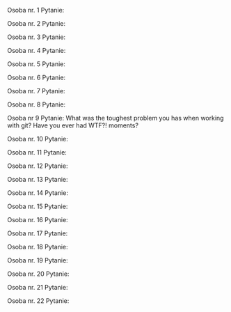 Osoba nr. 1
Pytanie: 

Osoba nr. 2
Pytanie:

Osoba nr. 3
Pytanie:

Osoba nr. 4
Pytanie:

Osoba nr. 5
Pytanie:

Osoba nr. 6
Pytanie: 

Osoba nr. 7
Pytanie: 

Osoba nr. 8
Pytanie:

Osoba nr 9
Pytanie: What was the toughest problem you has when working with git? Have you ever had WTF?!
moments?

Osoba nr. 10
Pytanie: 

Osoba nr. 11
Pytanie: 

Osoba nr. 12
Pytanie:

Osoba nr. 13
Pytanie:

Osoba nr. 14
Pytanie:

Osoba nr. 15
Pytanie:

Osoba nr. 16
Pytanie:

Osoba nr. 17
Pytanie:

Osoba nr. 18
Pytanie:

Osoba nr. 19
Pytanie:

Osoba nr. 20
Pytanie:

Osoba nr. 21
Pytanie:

Osoba nr. 22
Pytanie:
